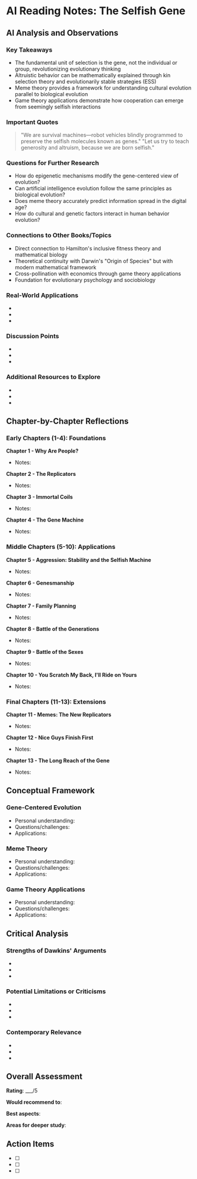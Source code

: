 # AI Reading Notes: The Selfish Gene

## AI Analysis and Observations

### Key Takeaways
- The fundamental unit of selection is the gene, not the individual or group, revolutionizing evolutionary thinking
- Altruistic behavior can be mathematically explained through kin selection theory and evolutionarily stable strategies (ESS)
- Meme theory provides a framework for understanding cultural evolution parallel to biological evolution
- Game theory applications demonstrate how cooperation can emerge from seemingly selfish interactions

### Important Quotes
> "We are survival machines—robot vehicles blindly programmed to preserve the selfish molecules known as genes."
> "Let us try to teach generosity and altruism, because we are born selfish."

### Questions for Further Research
- How do epigenetic mechanisms modify the gene-centered view of evolution?
- Can artificial intelligence evolution follow the same principles as biological evolution?
- Does meme theory accurately predict information spread in the digital age?
- How do cultural and genetic factors interact in human behavior evolution?

### Connections to Other Books/Topics
- Direct connection to Hamilton's inclusive fitness theory and mathematical biology
- Theoretical continuity with Darwin's "Origin of Species" but with modern mathematical framework
- Cross-pollination with economics through game theory applications
- Foundation for evolutionary psychology and sociobiology

### Real-World Applications
- 
- 
- 

### Discussion Points
- 
- 
- 

### Additional Resources to Explore
- 
- 
- 

## Chapter-by-Chapter Reflections

### Early Chapters (1-4): Foundations
**Chapter 1 - Why Are People?**
- Notes: 

**Chapter 2 - The Replicators**
- Notes: 

**Chapter 3 - Immortal Coils**
- Notes: 

**Chapter 4 - The Gene Machine**
- Notes: 

### Middle Chapters (5-10): Applications
**Chapter 5 - Aggression: Stability and the Selfish Machine**
- Notes: 

**Chapter 6 - Genesmanship**
- Notes: 

**Chapter 7 - Family Planning**
- Notes: 

**Chapter 8 - Battle of the Generations**
- Notes: 

**Chapter 9 - Battle of the Sexes**
- Notes: 

**Chapter 10 - You Scratch My Back, I'll Ride on Yours**
- Notes: 

### Final Chapters (11-13): Extensions
**Chapter 11 - Memes: The New Replicators**
- Notes: 

**Chapter 12 - Nice Guys Finish First**
- Notes: 

**Chapter 13 - The Long Reach of the Gene**
- Notes: 

## Conceptual Framework

### Gene-Centered Evolution
- Personal understanding:
- Questions/challenges:
- Applications:

### Meme Theory
- Personal understanding:
- Questions/challenges:
- Applications:

### Game Theory Applications
- Personal understanding:
- Questions/challenges:
- Applications:

## Critical Analysis

### Strengths of Dawkins' Arguments
- 
- 
- 

### Potential Limitations or Criticisms
- 
- 
- 

### Contemporary Relevance
- 
- 
- 

## Overall Assessment
**Rating**: ___/5

**Would recommend to**: 

**Best aspects**: 

**Areas for deeper study**: 

## Action Items
- [ ] 
- [ ] 
- [ ] 